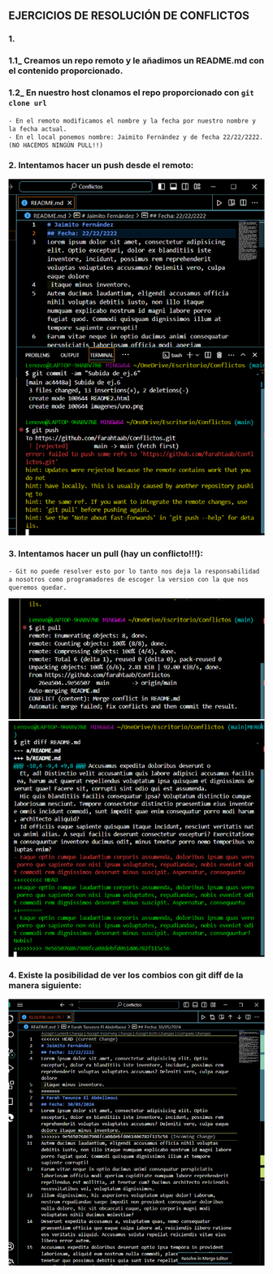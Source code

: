 ## EJERCICIOS DE RESOLUCIÓN DE CONFLICTOS

### 1. 
### 1.1_ Creamos un repo remoto y le añadimos un README.md con el contenido proporcionado. 
### 1.2_ En nuestro host clonamos el repo proporcionado con `git clone url`

    - En el remoto modificamos el nombre y la fecha por nuestro nombre y la fecha actual.
    - En el local ponemos nombre: Jaimito Fernández y de fecha 22/22/2222. (NO HACEMOS NINGÚN PULL!!)
  
### 2. Intentamos hacer un push desde el remoto:
   
![push](imagenes/dos.png)

### 3. Intentamos hacer un pull (hay un conflicto!!!):

    - Git no puede resolver esto por lo tanto nos deja la responsabilidad a nosotros como programadores de escoger la version con la que nos queremos quedar.
   
![pull](imagenes/tres.png)
![respo](imagenes/cinco.png)

### 4. Existe la posibilidad de ver los combios con git diff de la manera siguiente:

![diff](imagenes/cuatro.png)
